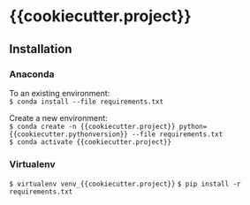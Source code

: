 # {{cookiecutter.project}}

## Installation

### Anaconda

To an existing environment:  
`$ conda install --file requirements.txt`  

Create a new environment:  
`$ conda create -n {{cookiecutter.project}} python={{cookiecutter.pythonversion}} --file requirements.txt`    
`$ conda activate {{cookiecutter.project}}`

### Virtualenv

`$ virtualenv venv_{{cookiecutter.project}}`
`$ pip install -r requirements.txt`

